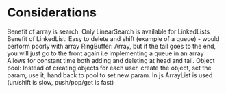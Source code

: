 # Considerations

Benefit of array is search: Only LinearSearch is available for LinkedLists
Benefit of LinkedList: Easy to delete and shift (example of a queue) - would perform poorly with array
RingBuffer: Array, but if the tail goes to the end, you will just go to the front again i.e implementing a queue in an array
Allows for constant time both adding and deleting at head and tail.
Object pool: Instead of creating objects for each user, create the object, set the param, use it, hand back to pool to set new param.
In js ArrayList is used (un/shift is slow, push/pop/get is fast)